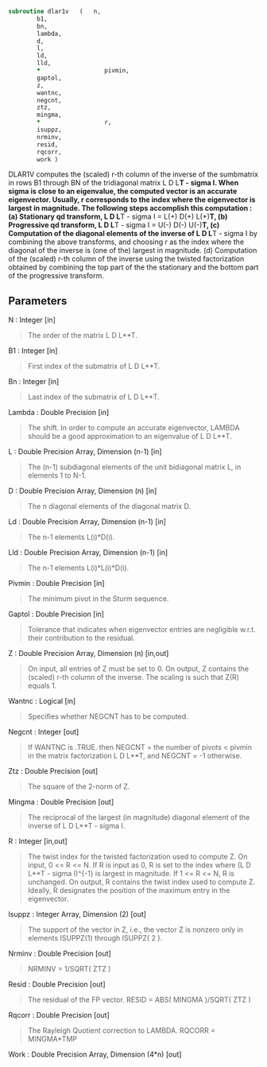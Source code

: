```fortran
subroutine dlar1v	(	n,
		b1,
		bn,
		lambda,
		d,
		l,
		ld,
		lld,
		*                  pivmin,
		gaptol,
		z,
		wantnc,
		negcnt,
		ztz,
		mingma,
		*                  r,
		isuppz,
		nrminv,
		resid,
		rqcorr,
		work )
```

 DLAR1V computes the (scaled) r-th column of the inverse of
 the sumbmatrix in rows B1 through BN of the tridiagonal matrix
 L D L**T - sigma I. When sigma is close to an eigenvalue, the
 computed vector is an accurate eigenvector. Usually, r corresponds
 to the index where the eigenvector is largest in magnitude.
 The following steps accomplish this computation :
 (a) Stationary qd transform,  L D L**T - sigma I = L(+) D(+) L(+)**T,
 (b) Progressive qd transform, L D L**T - sigma I = U(-) D(-) U(-)**T,
 (c) Computation of the diagonal elements of the inverse of
     L D L**T - sigma I by combining the above transforms, and choosing
     r as the index where the diagonal of the inverse is (one of the)
     largest in magnitude.
 (d) Computation of the (scaled) r-th column of the inverse using the
     twisted factorization obtained by combining the top part of the
     the stationary and the bottom part of the progressive transform.

## Parameters
N : Integer [in]
> The order of the matrix L D L**T.

B1 : Integer [in]
> First index of the submatrix of L D L**T.

Bn : Integer [in]
> Last index of the submatrix of L D L**T.

Lambda : Double Precision [in]
> The shift. In order to compute an accurate eigenvector,
> LAMBDA should be a good approximation to an eigenvalue
> of L D L**T.

L : Double Precision Array, Dimension (n-1) [in]
> The (n-1) subdiagonal elements of the unit bidiagonal matrix
> L, in elements 1 to N-1.

D : Double Precision Array, Dimension (n) [in]
> The n diagonal elements of the diagonal matrix D.

Ld : Double Precision Array, Dimension (n-1) [in]
> The n-1 elements L(i)*D(i).

Lld : Double Precision Array, Dimension (n-1) [in]
> The n-1 elements L(i)*L(i)*D(i).

Pivmin : Double Precision [in]
> The minimum pivot in the Sturm sequence.

Gaptol : Double Precision [in]
> Tolerance that indicates when eigenvector entries are negligible
> w.r.t. their contribution to the residual.

Z : Double Precision Array, Dimension (n) [in,out]
> On input, all entries of Z must be set to 0.
> On output, Z contains the (scaled) r-th column of the
> inverse. The scaling is such that Z(R) equals 1.

Wantnc : Logical [in]
> Specifies whether NEGCNT has to be computed.

Negcnt : Integer [out]
> If WANTNC is .TRUE. then NEGCNT = the number of pivots < pivmin
> in the  matrix factorization L D L**T, and NEGCNT = -1 otherwise.

Ztz : Double Precision [out]
> The square of the 2-norm of Z.

Mingma : Double Precision [out]
> The reciprocal of the largest (in magnitude) diagonal
> element of the inverse of L D L**T - sigma I.

R : Integer [in,out]
> The twist index for the twisted factorization used to
> compute Z.
> On input, 0 <= R <= N. If R is input as 0, R is set to
> the index where (L D L**T - sigma I)^{-1} is largest
> in magnitude. If 1 <= R <= N, R is unchanged.
> On output, R contains the twist index used to compute Z.
> Ideally, R designates the position of the maximum entry in the
> eigenvector.

Isuppz : Integer Array, Dimension (2) [out]
> The support of the vector in Z, i.e., the vector Z is
> nonzero only in elements ISUPPZ(1) through ISUPPZ( 2 ).

Nrminv : Double Precision [out]
> NRMINV = 1/SQRT( ZTZ )

Resid : Double Precision [out]
> The residual of the FP vector.
> RESID = ABS( MINGMA )/SQRT( ZTZ )

Rqcorr : Double Precision [out]
> The Rayleigh Quotient correction to LAMBDA.
> RQCORR = MINGMA*TMP

Work : Double Precision Array, Dimension (4*n) [out]

